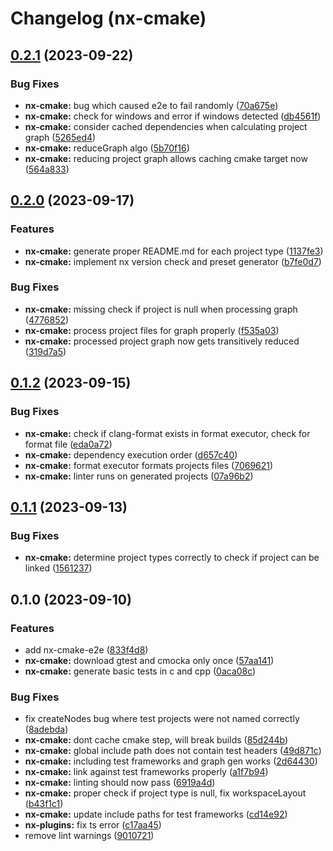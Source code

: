 # Changelog (nx-cmake)

## [0.2.1](https://github.com/clemenscodes/nx-plugins/compare/nx-cmake-0.2.0...nx-cmake-0.2.1) (2023-09-22)


### Bug Fixes

* **nx-cmake:** bug which caused e2e to fail randomly ([70a675e](https://github.com/clemenscodes/nx-plugins/commit/70a675e0940b8393951718acf5c3677f53ff3551))
* **nx-cmake:** check for windows and error if windows detected ([db4561f](https://github.com/clemenscodes/nx-plugins/commit/db4561f33dfdf9f0a634a0ad483190470861a43e))
* **nx-cmake:** consider cached dependencies when calculating project graph ([5265ed4](https://github.com/clemenscodes/nx-plugins/commit/5265ed41d0ee4507932545e54909fbd8710c9a34))
* **nx-cmake:** reduceGraph algo ([5b70f16](https://github.com/clemenscodes/nx-plugins/commit/5b70f16d135010a74edb7bac989ea9e7c146eacc))
* **nx-cmake:** reducing project graph allows caching cmake target now ([564a833](https://github.com/clemenscodes/nx-plugins/commit/564a8339c3f6fd337852d0943d80a4cd15a419be))

## [0.2.0](https://github.com/clemenscodes/nx-plugins/compare/nx-cmake-0.1.2...nx-cmake-0.2.0) (2023-09-17)


### Features

* **nx-cmake:** generate proper README.md for each project type ([1137fe3](https://github.com/clemenscodes/nx-plugins/commit/1137fe3efe3a07f6ee0a672295b5e191f960f662))
* **nx-cmake:** implement nx version check and preset generator ([b7fe0d7](https://github.com/clemenscodes/nx-plugins/commit/b7fe0d75fc9860a771b7b0a2642bfc4b48770d39))


### Bug Fixes

* **nx-cmake:** missing check if project is null when processing graph ([4776852](https://github.com/clemenscodes/nx-plugins/commit/477685207295b0befc8395367387b4d237f06a16))
* **nx-cmake:** process project files for graph properly ([f535a03](https://github.com/clemenscodes/nx-plugins/commit/f535a0339d9bf4ba5f463e73776d6ddc41ec5a0a))
* **nx-cmake:** processed project graph now gets transitively reduced ([319d7a5](https://github.com/clemenscodes/nx-plugins/commit/319d7a56881409002e99eb2fe709c8fed70206fb))

## [0.1.2](https://github.com/clemenscodes/nx-plugins/compare/nx-cmake-0.1.1...nx-cmake-0.1.2) (2023-09-15)


### Bug Fixes

* **nx-cmake:** check if clang-format exists in format executor, check for format file ([eda0a72](https://github.com/clemenscodes/nx-plugins/commit/eda0a7270dab1d4d99cb6979589bf8790b3412da))
* **nx-cmake:** dependency execution order ([d657c40](https://github.com/clemenscodes/nx-plugins/commit/d657c40f5e0283e3a0b3a0c58b9fe31e9d4196fd))
* **nx-cmake:** format executor formats projects files ([7069621](https://github.com/clemenscodes/nx-plugins/commit/706962139f60d47af3b054b1a0920eb13172f275))
* **nx-cmake:** linter runs on generated projects ([07a96b2](https://github.com/clemenscodes/nx-plugins/commit/07a96b23f821a6cb04b5a02ca87040d4a4eb2342))

## [0.1.1](https://github.com/clemenscodes/nx-plugins/compare/nx-cmake-0.1.0...nx-cmake-0.1.1) (2023-09-13)


### Bug Fixes

* **nx-cmake:** determine project types correctly to check if project can be linked ([1561237](https://github.com/clemenscodes/nx-plugins/commit/156123719dba3bb2b6c50d3a0ef0339c9fb68d87))

## 0.1.0 (2023-09-10)


### Features

* add nx-cmake-e2e ([833f4d8](https://github.com/clemenscodes/nx-plugins/commit/833f4d844cf5b28ff296e26eecd934ac38110e70))
* **nx-cmake:** download gtest and cmocka only once ([57aa141](https://github.com/clemenscodes/nx-plugins/commit/57aa14171d77be79ff1659840256c24998b22d6e))
* **nx-cmake:** generate basic tests in c and cpp ([0aca08c](https://github.com/clemenscodes/nx-plugins/commit/0aca08c65465c6ff45814dd6376480fd2a993551))


### Bug Fixes

* fix createNodes bug where test projects were not named correctly ([8adebda](https://github.com/clemenscodes/nx-plugins/commit/8adebdabbc27e8ff513d5e9337f2ffd4d7e776a3))
* **nx-cmake:** dont cache cmake step, will break builds ([85d244b](https://github.com/clemenscodes/nx-plugins/commit/85d244b9bf0885cab0a9aa2e3ee34c6496bdde46))
* **nx-cmake:** global include path does not contain test headers ([49d871c](https://github.com/clemenscodes/nx-plugins/commit/49d871cffbe4f9c6c661f8de55a6c85aa0fe1823))
* **nx-cmake:** including test frameworks and graph gen works ([2d64430](https://github.com/clemenscodes/nx-plugins/commit/2d64430d47940431aa86c1f30a1e6f5f23cb01cc))
* **nx-cmake:** link against test frameworks properly ([a1f7b94](https://github.com/clemenscodes/nx-plugins/commit/a1f7b94bf05d20ac96cb19510b1f6b5b9c18061c))
* **nx-cmake:** linting should now pass ([6919a4d](https://github.com/clemenscodes/nx-plugins/commit/6919a4d718153f28abbc2cb353ddb3cb366612f6))
* **nx-cmake:** proper check if project type is null, fix workspaceLayout ([b43f1c1](https://github.com/clemenscodes/nx-plugins/commit/b43f1c116a486828fc8f742550898ea977905fbe))
* **nx-cmake:** update include paths for test frameworks ([cd14e92](https://github.com/clemenscodes/nx-plugins/commit/cd14e922393a1b3b5a461fe4cec92b98d83cddbf))
* **nx-plugins:** fix ts error ([c17aa45](https://github.com/clemenscodes/nx-plugins/commit/c17aa4512169381f7b70936233ae8e6043c216d7))
* remove lint warnings ([9010721](https://github.com/clemenscodes/nx-plugins/commit/9010721a116a0348d31d8c1ae0b3bc6a7bbe259b))
